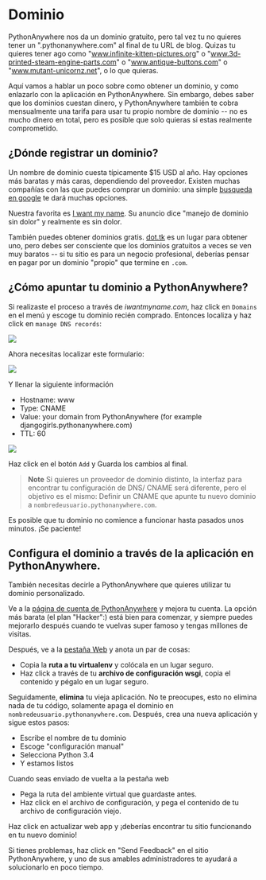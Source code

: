 # Dominio

PythonAnywhere nos da un dominio gratuito, pero tal vez tu no quieres tener un ".pythonanywhere.com" al final de tu URL de blog. Quizas tu quieres tener ago como "www.infinite-kitten-pictures.org" o "www.3d-printed-steam-engine-parts.com" o "www.antique-buttons.com" o "www.mutant-unicornz.net", o lo que quieras.

Aquí vamos a hablar un poco sobre como obtener un dominio, y como enlazarlo con la aplicación en PythonAnywhere. Sin embargo, debes saber que los dominios cuestan dinero, y PythonAnywhere también te cobra mensualmente una tarifa para usar tu propio nombre de dominio -- no es mucho dinero en total, pero es posible que solo quieras si estas realmente comprometido.


## ¿Dónde registrar un dominio?

Un nombre de dominio cuesta típicamente $15 USD al año. Hay opciones más baratas y más caras, dependiendo del proveedor. Existen muchas compañías con las que puedes comprar un dominio: una simple [busqueda en google](https://www.google.com/search?q=register%20domain) te dará muchas opciones.

Nuestra favorita es [I want my name](https://iwantmyname.com/). Su anuncio dice "manejo de dominio sin dolor" y realmente es sin dolor.

También puedes obtener dominios gratis. [dot.tk](http://www.dot.tk) es un lugar para obtener uno, pero debes ser consciente que los dominios gratuitos a veces se ven muy baratos -- si tu sitio es para un negocio profesional, deberías pensar en pagar por un dominio "propio" que termine en `.com`.

## ¿Cómo apuntar tu dominio a PythonAnywhere?

Si realizaste el proceso a través de *iwantmyname.com*, haz click en `Domains` en el menú y escoge tu dominio recién comprado. Entonces localiza y haz click en `manage DNS records`:

![](images/4.png)

Ahora necesitas localizar este formulario:

![](images/5.png)

Y llenar la siguiente información

- Hostname: www
- Type: CNAME
- Value: your domain from PythonAnywhere (for example djangogirls.pythonanywhere.com)
- TTL: 60

![](images/6.png)

Haz click en el botón `Add` y Guarda los cambios al final.

> **Note** Si quieres un proveedor de dominio distinto, la interfaz para encontrar tu configuración de DNS/ CNAME será diferente, pero el objetivo es el mismo: Definir un CNAME que apunte tu nuevo dominio a `nombredeusuario.pythonanywhere.com`.

Es posible que tu dominio no comience a funcionar hasta pasados unos minutos. ¡Se paciente!

## Configura el dominio a través de la aplicación en PythonAnywhere.

También necesitas decirle a PythonAnywhere que quieres utilizar tu dominio personalizado.

Ve a la [página de cuenta de PythonAnywhere](https://www.pythonanywhere.com/account/) y mejora tu cuenta. La opción más barata (el plan "Hacker":) está bien para comenzar, y siempre puedes mejorarlo después cuando te vuelvas super famoso y tengas millones de visitas.

Después, ve a la [pestaña Web](https://www.pythonanywhere.com/web_app_setup/) y anota un par de cosas:

* Copia la **ruta a tu virtualenv** y colócala en un lugar seguro.
* Haz click a través de tu **archivo de configuración wsgi**, copia el contenido y pégalo en un lugar seguro.

Seguidamente, **elimina** tu vieja aplicación. No te preocupes, esto no elimina nada de tu código, solamente apaga el dominio en `nombredeusuario.pythonanywhere.com`. Después, crea una nueva aplicación y sigue estos pasos:

* Escribe el nombre de tu dominio
* Escoge "configuración manual"
* Selecciona Python 3.4
* Y estamos listos

Cuando seas enviado de vuelta a la pestaña web

* Pega la ruta del ambiente virtual que guardaste antes.
* Haz click en el archivo de configuración, y pega el contenido de tu archivo de configuración viejo.

Haz click en actualizar web app y ¡deberías encontrar tu sitio funcionando en tu nuevo dominio!

Si tienes problemas, haz click en "Send Feedback" en el sitio PythonAnywhere, y uno de sus amables administradores te ayudará a solucionarlo en poco tiempo.


